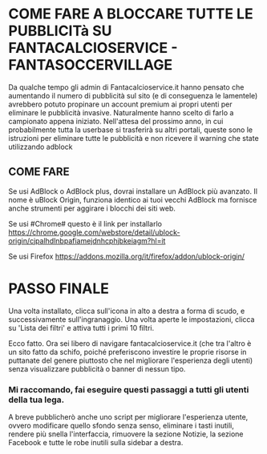 # COME FARE A BLOCCARE TUTTE LE PUBBLICITà SU FANTACALCIOSERVICE - FANTASOCCERVILLAGE
Da qualche tempo gli admin di Fantacalcioservice.it hanno pensato che aumentando il numero di pubblicità sul sito (e di conseguenza le lamentele) avrebbero potuto propinare un account premium ai propri utenti per eliminare le pubblicità invasive.
Naturalmente hanno scelto di farlo a campionato appena iniziato.
Nell'attesa del prossimo anno, in cui probabilmente tutta la userbase si trasferirà su altri portali, queste sono le istruzioni per eliminare tutte le pubblicità e non ricevere il warning che state utilizzando adblock

## COME FARE
Se usi AdBlock o AdBlock plus, dovrai installare un AdBlock più avanzato.
Il nome è uBlock Origin, funziona identico ai tuoi vecchi AdBlock ma fornisce anche strumenti per aggirare i blocchi dei siti web.

Se usi #Chrome# questo è il link per installarlo
https://chrome.google.com/webstore/detail/ublock-origin/cjpalhdlnbpafiamejdnhcphjbkeiagm?hl=it

Se usi Firefox
https://addons.mozilla.org/it/firefox/addon/ublock-origin/

# PASSO FINALE
Una volta installato, clicca sull'icona in alto a destra a forma di scudo, e successivamente sull'ingranaggio.
Una volta aperte le impostazioni, clicca su 'Lista dei filtri' e attiva tutti i primi 10 filtri.

Ecco fatto. Ora sei libero di navigare fantacalcioservice.it (che tra l'altro è un sito fatto da schifo, poiché preferiscono investire le proprie risorse in puttanate del genere piuttosto che nel migliorare l'esperienza degli utenti) senza visualizzare pubblicità o banner di nessun tipo.

### Mi raccomando, fai eseguire questi passaggi a tutti gli utenti della tua lega.

A breve pubblicherò anche uno script per migliorare l'esperienza utente, ovvero modificare quello sfondo senza senso, eliminare i tasti inutili, rendere più snella l'interfaccia, rimuovere la sezione Notizie, la sezione Facebook e tutte le robe inutili sulla sidebar a destra.
